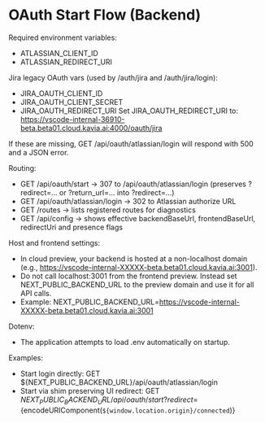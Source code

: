 # OAuth Start Flow (Backend)

Required environment variables:
- ATLASSIAN_CLIENT_ID
- ATLASSIAN_REDIRECT_URI

Jira legacy OAuth vars (used by /auth/jira and /auth/jira/login):
- JIRA_OAUTH_CLIENT_ID
- JIRA_OAUTH_CLIENT_SECRET
- JIRA_OAUTH_REDIRECT_URI
  Set JIRA_OAUTH_REDIRECT_URI to:
  https://vscode-internal-36910-beta.beta01.cloud.kavia.ai:4000/oauth/jira

If these are missing, GET /api/oauth/atlassian/login will respond with 500 and a JSON error.

Routing:
- GET /api/oauth/start -> 307 to /api/oauth/atlassian/login (preserves ?redirect=... or ?return_url=... into ?redirect=...)
- GET /api/oauth/atlassian/login -> 302 to Atlassian authorize URL
- GET /routes -> lists registered routes for diagnostics
- GET /api/config -> shows effective backendBaseUrl, frontendBaseUrl, redirectUri and presence flags

Host and frontend settings:
- In cloud preview, your backend is hosted at a non-localhost domain (e.g., https://vscode-internal-XXXXX-beta.beta01.cloud.kavia.ai:3001).
- Do not call localhost:3001 from the frontend preview. Instead set NEXT_PUBLIC_BACKEND_URL to the preview domain and use it for all API calls.
- Example:
  NEXT_PUBLIC_BACKEND_URL=https://vscode-internal-XXXXX-beta.beta01.cloud.kavia.ai:3001

Dotenv:
- The application attempts to load .env automatically on startup.

Examples:
- Start login directly:
  GET ${NEXT_PUBLIC_BACKEND_URL}/api/oauth/atlassian/login
- Start via shim preserving UI redirect:
  GET ${NEXT_PUBLIC_BACKEND_URL}/api/oauth/start?redirect=${encodeURIComponent(`${window.location.origin}/connected`)}
